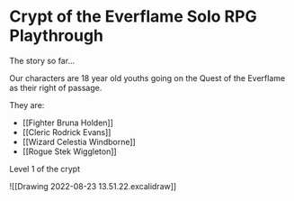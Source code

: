 # Crypt of the Everflame Solo RPG Playthrough

The story so far...

Our characters are 18 year old youths going on the Quest of the Everflame as their right of passage.

They are:

- [[Fighter Bruna Holden]]
- [[Cleric Rodrick Evans]]
- [[Wizard Celestia Windborne]]
- [[Rogue Stek Wiggleton]]


Level 1 of the crypt

![[Drawing 2022-08-23 13.51.22.excalidraw]]